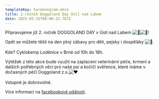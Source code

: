 ```yaml
---
templateKey: harmonogram-akce
title: 2.ročník Doggoland Day Ústí nad Labem
date: 2025-05-25T08:00:22.767Z
---
```

Připravujeme již 2. ročník DOGGOLAND DAY v Ústí nad Labem ![🤩](https://static.xx.fbcdn.net/images/emoji.php/v9/t58/1/16/1f929.png)![🐶](https://static.xx.fbcdn.net/images/emoji.php/v9/t2f/1/16/1f436.png)!

Opět se můžete těšit na den plný zábavy pro děti, pejsky i dospěláky ![🥳](https://static.xx.fbcdn.net/images/emoji.php/v9/t6d/1/16/1f973.png).\
\
K﻿de? Cyklokemp Loděnice v Brné od 10h do 18h.

Výtěžek z této akce bude využit na zaplacení veterinární péče, krmení a dalších potřebných věcí pro naše psí a kočičí svěřence, které máme v dočasných péčí Doggoland z.s.![❤️](https://static.xx.fbcdn.net/images/emoji.php/v9/t6c/1/16/2764.png)\
\
V﻿stupné je dobrovolné.

V﻿íce informací na [facebookové události](https://fb.me/e/3Zd8LuIlL).